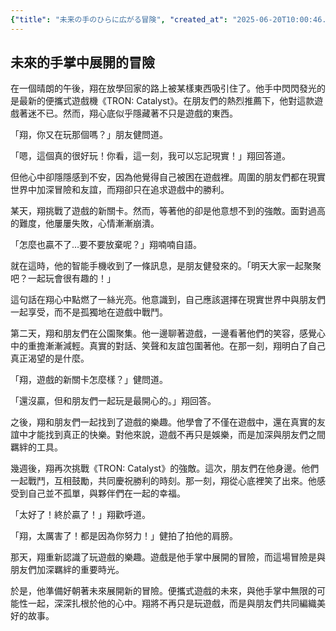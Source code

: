```yaml
---
{"title": "未来の手のひらに広がる冒険", "created_at": "2025-06-20T10:00:46.891862+09:00"}
---
```


## 未來的手掌中展開的冒險

在一個晴朗的午後，翔在放學回家的路上被某樣東西吸引住了。他手中閃閃發光的是最新的便攜式遊戲機《TRON: Catalyst》。在朋友們的熱烈推薦下，他對這款遊戲著迷不已。然而，翔心底似乎隱藏著不只是遊戲的東西。

「翔，你又在玩那個嗎？」朋友健問道。

「嗯，這個真的很好玩！你看，這一刻，我可以忘記現實！」翔回答道。

但他心中卻隱隱感到不安，因為他覺得自己被困在遊戲裡。周圍的朋友們都在現實世界中加深冒險和友誼，而翔卻只在追求遊戲中的勝利。

某天，翔挑戰了遊戲的新關卡。然而，等著他的卻是他意想不到的強敵。面對過高的難度，他屢屢失敗，心情漸漸崩潰。

「怎麼也贏不了…要不要放棄呢？」翔喃喃自語。

就在這時，他的智能手機收到了一條訊息，是朋友健發來的。「明天大家一起聚聚吧？一起玩會很有趣的！」

這句話在翔心中點燃了一絲光亮。他意識到，自己應該選擇在現實世界中與朋友們一起享受，而不是孤獨地在遊戲中戰鬥。

第二天，翔和朋友們在公園聚集。他一邊聊著遊戲，一邊看著他們的笑容，感覺心中的重擔漸漸減輕。真實的對話、笑聲和友誼包圍著他。在那一刻，翔明白了自己真正渴望的是什麼。

「翔，遊戲的新關卡怎麼樣？」健問道。

「還沒贏，但和朋友們一起玩是最開心的。」翔回答。

之後，翔和朋友們一起找到了遊戲的樂趣。他學會了不僅在遊戲中，還在真實的友誼中才能找到真正的快樂。對他來說，遊戲不再只是娛樂，而是加深與朋友們之間羈絆的工具。

幾週後，翔再次挑戰《TRON: Catalyst》的強敵。這次，朋友們在他身邊。他們一起戰鬥，互相鼓勵，共同慶祝勝利的時刻。那一刻，翔從心底裡笑了出來。他感受到自己並不孤單，與夥伴們在一起的幸福。

「太好了！終於贏了！」翔歡呼道。

「翔，太厲害了！都是因為你努力！」健拍了拍他的肩膀。

那天，翔重新認識了玩遊戲的樂趣。遊戲是他手掌中展開的冒險，而這場冒險是與朋友們加深羈絆的重要時光。

於是，他準備好朝著未來展開新的冒險。便攜式遊戲的未來，與他手掌中無限的可能性一起，深深扎根於他的心中。翔將不再只是玩遊戲，而是與朋友們共同編織美好的故事。
